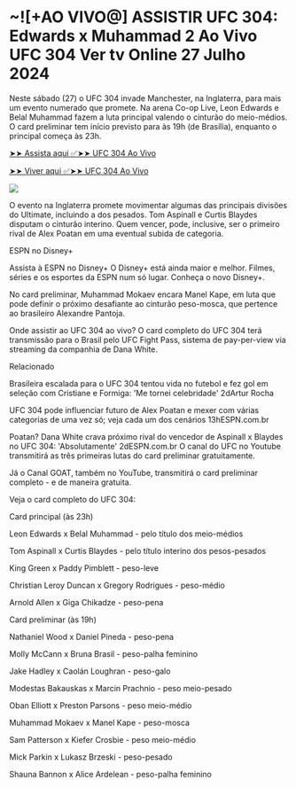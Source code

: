 <h1>~![+AO VIVO@] ASSISTIR UFC 304: Edwards x Muhammad 2 Ao Vivo UFC 304 Ver tv Online 27 Julho 2024</h1>

Neste sábado (27) o UFC 304 invade Manchester, na Inglaterra, para mais um evento numerado que promete. Na arena Co-op Live, Leon Edwards e Belal Muhammad fazem a luta principal valendo o cinturão do meio-médios. O card preliminar tem início previsto para às 19h (de Brasília), enquanto o principal começa às 23h.

[➤➤ Assista aqui ✅➤➤ UFC 304 Ao Vivo](https://cutt.ly/1elcLrid)

[➤➤ Viver aqui ✅➤➤ UFC 304 Ao Vivo](https://cutt.ly/1elcLrid)

<a href="https://cutt.ly/1elcLrid" rel="nofollow" data-target="animated-image.originalLink"><img src="https://camo.githubusercontent.com/7f6f88830ea72d49540cad466f7218e4623560163f263a8577ac8297d75fe095/68747470733a2f2f7777772e746563686d65686f772e636f6d2f77702d636f6e74656e742f75706c6f6164732f323032342f30332f72676273727465672e676966" data-canonical-src="https://www.techmehow.com/wp-content/uploads/2024/03/rgbsrteg.gif" style="max-width: 100%; display: inline-block;" data-target="animated-image.originalImage"></a>

O evento na Inglaterra promete movimentar algumas das principais divisões do Ultimate, incluindo a dos pesados. Tom Aspinall e Curtis Blaydes disputam o cinturão interino. Quem vencer, pode, inclusive, ser o primeiro rival de Alex Poatan em uma eventual subida de categoria.

ESPN no Disney+

Assista à ESPN no Disney+
O Disney+ está ainda maior e melhor. Filmes, séries e os esportes da ESPN num só lugar. Conheça o novo Disney+.


No card preliminar, Muhammad Mokaev encara Manel Kape, em luta que pode definir o próximo desafiante ao cinturão peso-mosca, que pertence ao brasileiro Alexandre Pantoja.

Onde assistir ao UFC 304 ao vivo?
O card completo do UFC 304 terá transmissão para o Brasil pelo UFC Fight Pass, sistema de pay-per-view via streaming da companhia de Dana White.

Relacionado

Brasileira escalada para o UFC 304 tentou vida no futebol e fez gol em seleção com Cristiane e Formiga: 'Me tornei celebridade'
2dArtur Rocha

UFC 304 pode influenciar futuro de Alex Poatan e mexer com várias categorias de uma vez só; veja cada um dos cenários
13hESPN.com.br

Poatan? Dana White crava próximo rival do vencedor de Aspinall x Blaydes no UFC 304: 'Absolutamente'
2dESPN.com.br
O canal do UFC no Youtube transmitirá as três primeiras lutas do card preliminar gratuitamente.

Já o Canal GOAT, também no YouTube, transmitirá o card preliminar completo - e de maneira gratuita.

Veja o card completo do UFC 304:

Card principal (às 23h)

Leon Edwards x Belal Muhammad - pelo título dos meio-médios

Tom Aspinall x Curtis Blaydes - pelo título interino dos pesos-pesados

King Green x Paddy Pimblett - peso-leve

Christian Leroy Duncan x Gregory Rodrigues - peso-médio

Arnold Allen x Giga Chikadze - peso-pena


Card preliminar (às 19h)

Nathaniel Wood x Daniel Pineda - peso-pena

Molly McCann x Bruna Brasil - peso-palha feminino

Jake Hadley x Caolán Loughran - peso-galo

Modestas Bakauskas x Marcin Prachnio - peso meio-pesado

Oban Elliott x Preston Parsons - peso meio-médio

Muhammad Mokaev x Manel Kape - peso-mosca

Sam Patterson x Kiefer Crosbie - peso meio-médio

Mick Parkin x Lukasz Brzeski - peso-pesado

Shauna Bannon x Alice Ardelean - peso-palha feminino
